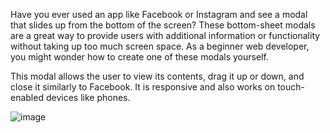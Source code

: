 Have you ever used an app like Facebook or Instagram and see a modal that slides up from the bottom of the screen? These bottom-sheet modals are a great way to provide users with additional information or functionality without taking up too much screen space. As a beginner web developer, you might wonder how to create one of these modals yourself.

This modal allows the user to view its contents, drag it up or down, and close it similarly to Facebook. It is responsive and also works on touch-enabled devices like phones.

![image](https://github.com/user-attachments/assets/d932534a-d033-43eb-a30b-f57bbbb272b5)
